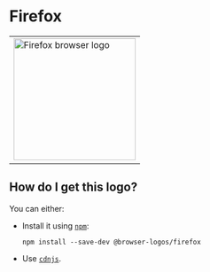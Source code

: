 # Firefox

<table>
    <tr height=230>
        <td>
            <a href="https://github.com/alrra/browser-logos/tree/410e033682a991227615394723701e1da9785fc1/src/firefox">
                <img width=220 src="https://raw.githubusercontent.com/alrra/browser-logos/410e033682a991227615394723701e1da9785fc1/src/firefox/firefox.svg?sanitize=true" alt="Firefox browser logo">
            </a>
        </td>
    </tr>
</table>

## How do I get this logo?

You can either:

* Install it using [`npm`][npm]:

  `npm install --save-dev @browser-logos/firefox`

* Use [`cdnjs`][cdnjs].

<!-- Link labels: -->

[cdnjs]: https://cdnjs.com/libraries/browser-logos
[npm]: https://www.npmjs.com/
